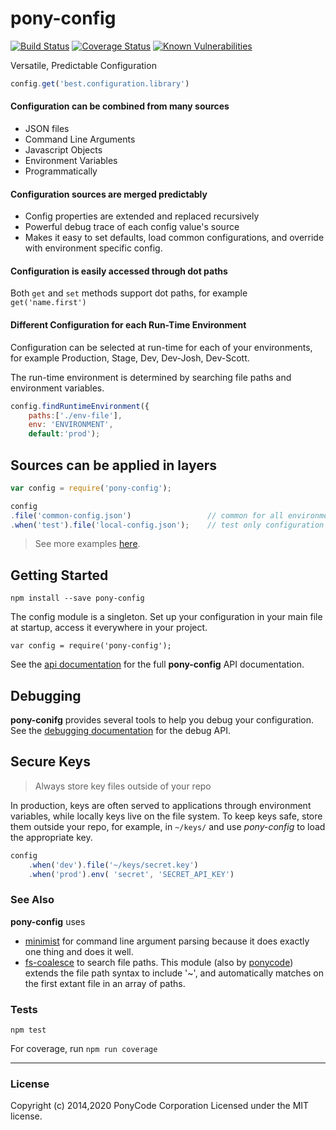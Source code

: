 # pony-config

[![Build Status](https://travis-ci.org/ponycode/pony-config.svg?branch=master)](https://travis-ci.org/ponycode/pony-config)
[![Coverage Status](https://coveralls.io/repos/github/ponycode/pony-config/badge.svg?branch=master)](https://coveralls.io/github/ponycode/pony-config?branch=master)
[![Known Vulnerabilities](https://snyk.io/test/github/ponycode/pony-config/badge.svg)](https://snyk.io/test/github/ponycode/pony-config)

Versatile, Predictable Configuration

```js
config.get('best.configuration.library')
```

#### Configuration can be combined from many sources
- JSON files
- Command Line Arguments
- Javascript Objects
- Environment Variables
- Programmatically

#### Configuration sources are merged predictably
- Config properties are extended and replaced recursively
- Powerful debug trace of each config value's source
- Makes it easy to set defaults, load common configurations, and override with environment specific config.

#### Configuration is easily accessed through dot paths
Both `get` and `set` methods support dot paths, for example `get('name.first')`

#### Different Configuration for each Run-Time Environment

Configuration can be selected at run-time for each of your environments, 
for example Production, Stage, Dev, Dev-Josh, Dev-Scott.

The run-time environment is determined by searching file paths and environment variables.

```javascript
config.findRuntimeEnvironment({
    paths:['./env-file'],
    env: 'ENVIRONMENT',
    default:'prod');
```

## Sources can be applied in layers

```javascript
var config = require('pony-config');

config
.file('common-config.json')                 // common for all environments
.when('test').file('local-config.json');    // test only configuration
```

> See more examples [here](./examples).

## Getting Started

`npm install --save pony-config`

The config module is a singleton. Set up your configuration in your main file at startup, access it everywhere in your project.

`var config = require('pony-config');`

See the [api documentation](docs/API.md) for the full **pony-config** API documentation.

## Debugging

**pony-conifg** provides several tools to help you debug your configuration. See 
the [debugging documentation](docs/DEBUG_API.md) for the debug API.

## Secure Keys

> Always store key files outside of your repo

In production, keys are often served to applications through environment variables,
while locally keys live on the file system. To keep keys safe, store them outside your repo,
for example, in `~/keys/` and use *pony-config* to load the appropriate key.

```js
config
    .when('dev').file('~/keys/secret.key')
    .when('prod').env( 'secret', 'SECRET_API_KEY')
```
 
### See Also
**pony-config** uses
- [minimist](https://www.npmjs.com/package/minimist) for command line argument parsing because it does exactly one thing and does it well.
- [fs-coalesce](https://www.npmjs.com/package/fs-coalesce) to search file paths. This module (also by [ponycode](https://www.npmjs.com/~ponycode)) extends the file path syntax to include '~', and automatically matches on the first extant file in an array of paths.

### Tests

`npm test`

For coverage, run `npm run coverage`

-------------------------------------------------------------------------
### License
Copyright (c) 2014,2020 PonyCode Corporation Licensed under the MIT license.
